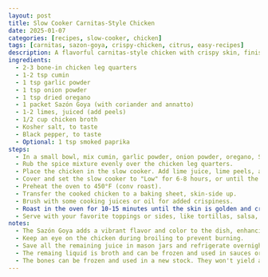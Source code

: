 ```yaml
---
layout: post
title: Slow Cooker Carnitas-Style Chicken
date: 2025-01-07
categories: [recipes, slow-cooker, chicken]
tags: [carnitas, sazon-goya, crispy-chicken, citrus, easy-recipes]
description: A flavorful carnitas-style chicken with crispy skin, finished in the oven.
ingredients:
  - 2-3 bone-in chicken leg quarters
  - 1-2 tsp cumin
  - 1 tsp garlic powder
  - 1 tsp onion powder
  - 1 tsp dried oregano
  - 1 packet Sazón Goya (with coriander and annatto)
  - 1-2 limes, juiced (add peels)
  - 1/2 cup chicken broth
  - Kosher salt, to taste
  - Black pepper, to taste
  - Optional: 1 tsp smoked paprika
steps:
  - In a small bowl, mix cumin, garlic powder, onion powder, oregano, Sazón Goya, salt, and pepper.
  - Rub the spice mixture evenly over the chicken leg quarters.
  - Place the chicken in the slow cooker. Add lime juice, lime peels, and chicken broth.
  - Cover and set the slow cooker to "Low" for 6-8 hours, or until the chicken is tender and easily pulls apart.
  - Preheat the oven to 450°F (conv roast).
  - Transfer the cooked chicken to a baking sheet, skin-side up.
  - Brush with some cooking juices or oil for added crispiness.
  - Roast in the oven for 10-15 minutes until the skin is golden and crispy. (Optional: Broil for 2-3 minutes for extra crispness.)
  - Serve with your favorite toppings or sides, like tortillas, salsa, and fresh cilantro.
notes:
  - The Sazón Goya adds a vibrant flavor and color to the dish, enhancing the savory profile.
  - Keep an eye on the chicken during broiling to prevent burning.
  - Save all the remaining juice in mason jars and refrigerate overnight, seperate the top layer of fat and put in a pan on low heat and pour through a cheese clothe into another madon jar. This is schmaltz and is great to cook with  
  - The remaing liquid is broth and can be frozen and used in sauces or to make soup. It is liquid gold.
  - The bones can be frozen and used in a new stock. They won't yield as much collagen, so combine them with fresher bones when making the stock.
---
```

